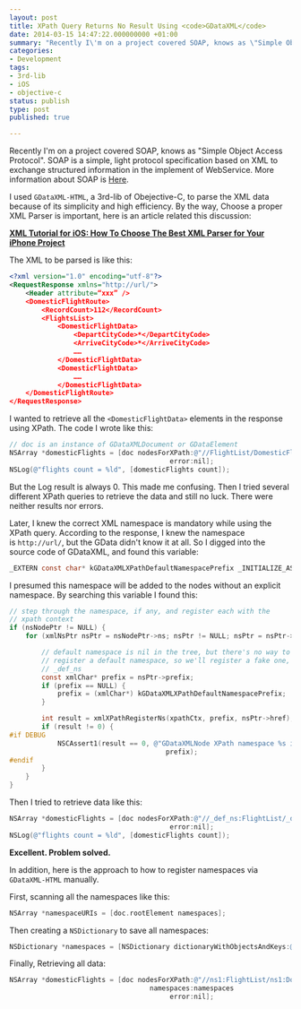 ```yaml
---
layout: post
title: XPath Query Returns No Result Using <code>GDataXML</code>
date: 2014-03-15 14:47:22.000000000 +01:00
summary: "Recently I\'m on a project covered SOAP, knows as \"Simple Object Access Protocol\". SOAP is a simple, light protocol specification based on XML to exchange structured information in the implement of WebService."
categories:
- Development
tags:
- 3rd-lib
- iOS
- objective-c
status: publish
type: post
published: true

---
```


Recently I'm on a project covered SOAP, knows as "Simple Object Access Protocol". SOAP is a simple, light protocol specification based on XML to exchange structured information in the implement of WebService. More information about SOAP is [Here](http://en.wikipedia.org/wiki/SOAP).

I used `GDataXML-HTML`, a 3rd-lib of Obejective-C, to parse the XML data because of its simplicity and high efficiency. By the way, Choose a proper XML Parser is important, here is an article related this discussion:

**[XML Tutorial for iOS: How To Choose The Best XML Parser for Your iPhone Project](http://www.raywenderlich.com/553/xml-tutorial-for-ios-how-to-choose-the-best-xml-parser-for-your-iphone-project)**

The XML to be parsed is like this:

```xml
<?xml version="1.0" encoding="utf-8"?>
<RequestResponse xmlns="http://url/">
	<Header attribute=“xxx” />
	<DomesticFlightRoute>
		<RecordCount>112</RecordCount>
		<FlightsList>
			<DomesticFlightData>
				<DepartCityCode>*</DepartCityCode>
				<ArriveCityCode>*</ArriveCityCode>
				……
			</DomesticFlightData>
			<DomesticFlightData>
				……
			</DomesticFlightData>
	</DomesticFlightRoute>
</RequestResponse>
```

I wanted to retrieve all the `<DomesticFlightData>` elements in the response using XPath. The code I wrote like this:

```objective-c
// doc is an instance of GDataXMLDocument or GDataElement
NSArray *domesticFlights = [doc nodesForXPath:@"//FlightList/DomesticFlightData"
                                        error:nil];
NSLog(@"flights count = %ld", [domesticFlights count]);
```

But the Log result is always 0. This made me confusing. Then I tried several different XPath queries to retrieve the data and still no luck. There were neither results nor errors.

Later, I knew the correct XML namespace is mandatory while using the XPath query. According to the response, I knew the namespace is `http://url/`, but the GData didn't know it at all. So I digged into the source code of GDataXML, and found this variable:

```objective-c
_EXTERN const char* kGDataXMLXPathDefaultNamespacePrefix _INITIALIZE_AS("_def_ns");
```

I presumed this namespace will be added to the nodes without an explicit namespace. By searching this variable I found this:

```objective-c
// step through the namespace, if any, and register each with the
// xpath context
if (nsNodePtr != NULL) {
    for (xmlNsPtr nsPtr = nsNodePtr->ns; nsPtr != NULL; nsPtr = nsPtr->next) {

        // default namespace is nil in the tree, but there's no way to
        // register a default namespace, so we'll register a fake one,
        // _def_ns
        const xmlChar* prefix = nsPtr->prefix;
        if (prefix == NULL) {
            prefix = (xmlChar*) kGDataXMLXPathDefaultNamespacePrefix;
        }

        int result = xmlXPathRegisterNs(xpathCtx, prefix, nsPtr->href);
        if (result != 0) {
#if DEBUG
            NSCAssert1(result == 0, @"GDataXMLNode XPath namespace %s issue",
                                       prefix);
#endif
        }
    }
}
```

Then I tried to retrieve data like this:

```objective-c
NSArray *domesticFlights = [doc nodesForXPath:@"//_def_ns:FlightList/_def_ns:DomesticFlightData"
                                        error:nil];
NSLog(@"flights count = %ld", [domesticFlights count]);
```

**Excellent. Problem solved.**


In addition, here is the approach to how to register namespaces via `GDataXML-HTML` manually.

First, scanning all the namespaces like this:

```objective-c
NSArray *namespaceURIs = [doc.rootElement namespaces];
```

Then creating a `NSDictionary` to save all namespaces:

```objective-c
NSDictionary *namespaces = [NSDictionary dictionaryWithObjectsAndKeys:@"http://url/", @"ns1", nil];
```

Finally, Retrieving all data:

```objective-c
NSArray *domesticFlights = [doc nodesForXPath:@"//ns1:FlightList/ns1:DomesticFlightData"
                                   namespaces:namespaces
                                        error:nil];
```

